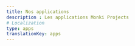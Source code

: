 ```yaml
---
title: Nos applications
description : Les applications Monki Projects
# Localization
type: apps
translationKey: apps
---
```

